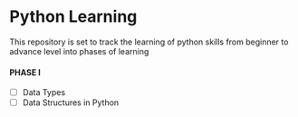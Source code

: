 # Python Learning 

This repository is set to track the learning of python skills from beginner to advance level into phases of learning


#### PHASE I
- [ ] Data Types
- [ ] Data Structures in Python
